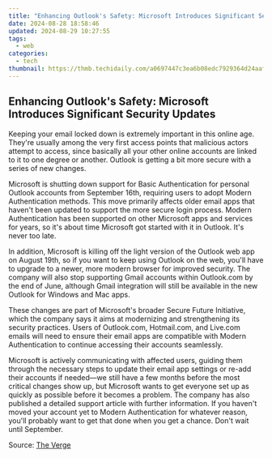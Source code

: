 ```yaml
---
title: "Enhancing Outlook's Safety: Microsoft Introduces Significant Security Updates"
date: 2024-08-28 18:58:46
updated: 2024-08-29 10:27:55
tags:
  - web
categories:
  - tech
thumbnail: https://thmb.techidaily.com/a0697447c3ea6b08edc7929364d24aaff9babf43934271a1bc595c07d928a8cf.jpg
---
```


## Enhancing Outlook's Safety: Microsoft Introduces Significant Security Updates

Keeping your email locked down is extremely important in this online age. They're usually among the very first access points that malicious actors attempt to access, since basically all your other online accounts are linked to it to one degree or another. Outlook is getting a bit more secure with a series of new changes.

 Microsoft is shutting down support for Basic Authentication for personal Outlook accounts from September 16th, requiring users to adopt Modern Authentication methods. This move primarily affects older email apps that haven't been updated to support the more secure login process. Modern Authentication has been supported on other Microsoft apps and services for years, so it's about time Microsoft got started with it in Outlook. It's never too late.

 In addition, Microsoft is killing off the light version of the Outlook web app on August 19th, so if you want to keep using Outlook on the web, you'll have to upgrade to a newer, more modern browser for improved security. The company will also stop supporting Gmail accounts within Outlook.com by the end of June, although Gmail integration will still be available in the new Outlook for Windows and Mac apps.

 These changes are part of Microsoft's broader Secure Future Initiative, which the company says it aims at modernizing and strengthening its security practices. Users of Outlook.com, Hotmail.com, and Live.com emails will need to ensure their email apps are compatible with Modern Authentication to continue accessing their accounts seamlessly.

 Microsoft is actively communicating with affected users, guiding them through the necessary steps to update their email app settings or re-add their accounts if needed—we still have a few months before the most critical changes show up, but Microsoft wants to get everyone set up as quickly as possible before it becomes a problem. The company has also published a detailed support article with further information. If you haven't moved your account yet to Modern Authentication for whatever reason, you'll probably want to get that done when you get a chance. Don't wait until September.

 Source: [The Verge](https://www.theverge.com/2024/6/11/24175917/microsoft-outlook-security-changes-secure-future-initiative)

<ins class="adsbygoogle"
     style="display:block"
     data-ad-format="autorelaxed"
     data-ad-client="ca-pub-7571918770474297"
     data-ad-slot="1223367746"></ins>



<ins class="adsbygoogle"
     style="display:block"
     data-ad-client="ca-pub-7571918770474297"
     data-ad-slot="8358498916"
     data-ad-format="auto"
     data-full-width-responsive="true"></ins>
